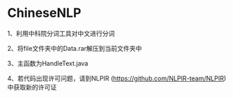 ﻿# ChineseNLP

1、利用中科院分词工具对中文进行分词

2、将file文件夹中的Data.rar解压到当前文件夹中

3、主函数为HandleText.java

4、若代码出现许可问题，请到NLPIR (https://github.com/NLPIR-team/NLPIR) 中获取新的许可证

